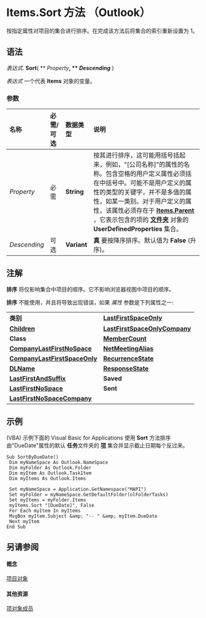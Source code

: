 
# Items.Sort 方法 （Outlook）

按指定属性对项目的集合进行排序。在完成该方法后将集合的索引重新设置为 1。


## 语法

 _表达式_. **Sort**( ** _Property_**, ** _Descending_** )

 _表达式_ 一个代表 **Items** 对象的变量。


### 参数



|**名称**|**必需/可选**|**数据类型**|**说明**|
|:-----|:-----|:-----|:-----|
| _Property_|必需|**String**|按其进行排序，这可能用括号括起来，例如，"[公司名称]"的属性的名称。包含空格的用户定义属性必须括在中括号中。可能不是用户定义的属性的类型的关键字，并不是多值的属性，如某一类别。对于用户定义的属性，该属性必须存在于 **[Items.Parent](8e99782a-5654-ae1d-c6d8-9dbfcbcf44ac.md)** ，它表示包含的项的 **[文件夹](3cf6cda8-6d70-666e-2643-9d9c5b9cacfc.md)** 对象的 **UserDefinedProperties** 集合。|
| _Descending_|可选|**Variant**|**真** 要按降序排序。默认值为 **False** (升序)。|

## 注解

 **排序** 将仅影响集合中项目的顺序。它不影响浏览器视图中项目的顺序。

 **排序** 不能使用，并且将导致出现错误，如果 _属性_ 参数是下列属性之一:


|||
|:-----|:-----|
|**类别**|**[LastFirstSpaceOnly](ab1e1edc-23af-ceaf-64e7-d8604c689752.md)**|
|**[Children](e002308f-4488-ad1f-a6de-3768c8c2f414.md)**|**[LastFirstSpaceOnlyCompany](93f08c59-78d5-d007-98a5-dfb940d1e84a.md)**|
|**Class**|**[MemberCount](56e3aa96-4e2a-bdf9-93a1-daa206fb8d30.md)**|
|**[CompanyLastFirstNoSpace](dd8b1ac3-b671-c1a3-bbc3-8c2cdeefaaca.md)**|**[NetMeetingAlias](ee7b35bb-7006-04f3-c98e-93d393630532.md)**|
|**[CompanyLastFirstSpaceOnly](8f78b5c8-3832-8c30-6ba6-d7f0149d2dd3.md)**|**[RecurrenceState](dd435d09-8cb0-8efe-c947-88c90951f64e.md)**|
|**[DLName](38d027b7-89f9-1659-84e0-35473b07c088.md)**|**[ResponseState](91f1d4a1-f55b-7379-c1a8-c302bac25a6c.md)**|
|**[LastFirstAndSuffix](b234614c-e2c0-cba2-6ec8-69be1a31caf1.md)**|**Saved**|
|**[LastFirstNoSpace](2ddd5572-453c-970f-b6d6-5831a394a5cc.md)**|**Sent**|
|**[LastFirstNoSpaceCompany](52e60375-954d-ff0d-d06e-9b0fe8823184.md)**||

## 示例

(VBA) 示例下面的 Visual Basic for Applications 使用 **Sort** 方法排序由"DueDate"属性的默认 **任务**文件夹的 **[项](3a99730b-e62a-5ca6-f6ec-911c95173242.md)** 集合并显示截止日期每个反过来。


```
Sub SortByDueDate() 
 Dim myNameSpace As Outlook.NameSpace 
 Dim myFolder As Outlook.Folder 
 Dim myItem As Outlook.TaskItem 
 Dim myItems As Outlook.Items 
 
 Set myNameSpace = Application.GetNamespace("MAPI") 
 Set myFolder = myNameSpace.GetDefaultFolder(olFolderTasks) 
 Set myItems = myFolder.Items 
 myItems.Sort "[DueDate]", False 
 For Each myItem In myItems 
 MsgBox myItem.Subject &amp; "-- " &amp; myItem.DueDate 
 Next myItem 
End Sub
```


## 另请参阅


#### 概念


[项目对象](3a99730b-e62a-5ca6-f6ec-911c95173242.md)
#### 其他资源


[项对象成员](bcc2cf6c-b6fb-e1a2-1d5c-d7e2bdf6b7dc.md)